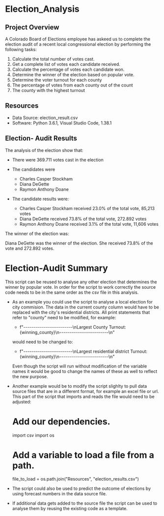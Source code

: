 # Election_Analysis

## Project Overview

A Colorado Board of Elections employee has askeed us to complete the election audit of a recent local congressional election by performing the following tasks:

1. Calculate the total number of votes cast.
2. Get a complete list of votes each candidate received.
3. Calculate the percentage of votes each candidate won.
4. Determine the winner of the election based on popular vote.
5. Determine the voter turnout for each county
6. The percentage of votes from each county out of the count
7. The county with the highest turnout

## Resources
- Data Source: election_result.csv
- Software: Python 3.6.1, Visual Studio Code, 1.38.1


## Election- Audit Results

The analysis of the election show that:

- There were 369.711 votes cast in the election
- The candidates were 
    - Charles Casper Stockham
    - Diana DeGette
    - Raymon Anthony Doane
    
- The candidate results were:
    - Charles Casper Stockham received 23.0% of the total vote, 85,213 votes
    - Diana DeGette received 73.8% of the total vote, 272.892 votes
    - Raymon Anthony Doane received 3.1% of the total vote, 11,606 votes
       
The winner of the election was:

Diana DeGette was the winner of the election. She received 73.8% of the vote and 272.892 votes.

# Election-Audit Summary

This script can be reused to analyse any other election that determines the winner by popular vote. 
In order for the script to work correctly the source code needs to be in the same order as the csv file in this 
analysis. 

 - As an example you could use the script to analyse a local election for city commision.
   The data in the current county column would have to be replaced with the city's residential districts.
   All print statements that refer to "county" need to be modified, for example:
   
   - f"-------------------------\nLargest County Turnout: {winning_county}\n-------------------------\n"
  
    would need to be changed to:
  
   - f"-------------------------\nLargest residential district Turnout: {winning_county}\n-------------------------\n"
  
   Even though the script will run without modification of the variable names it would be good to change the names of these as well to reflect the new purpose. 
   
-  Another example would be to modify the script slighlty to pull data source files that are in a different format, for example an excel file or url.
   This part of the script that imports and reads the file would need to be adjusted:
  
    # Add our dependencies.
    import csv
    import os

    # Add a variable to load a file from a path.
    file_to_load = os.path.join("Resources", "election_results.csv")
  
-  The script could also be used to predict the outcome of elections by using forecast numbers in the data source file. 

-  If additional data gets added to the source file the script can be used to analyse them by reusing the existing code as a template. 
   
    


